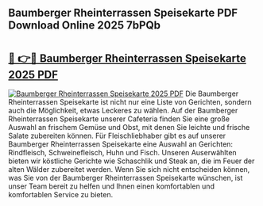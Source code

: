 ## Baumberger Rheinterrassen Speisekarte PDF Download Online 2025 7bPQb

# <h2><a href="http://gcbmr0.nevu.top/?p=Baumberger+Rheinterrassen+Speisekarte">🔗 👉🔴 Baumberger Rheinterrassen Speisekarte 2025 PDF</a></h2>

[![Baumberger Rheinterrassen Speisekarte 2025 PDF](https://i.imgur.com/dBaPXMq.png)](http://gcbmr0.nevu.top/?p=Baumberger+Rheinterrassen+Speisekarte)
Die Baumberger Rheinterrassen Speisekarte ist nicht nur eine Liste von Gerichten, sondern auch die Möglichkeit, etwas Leckeres zu wählen. Auf der Baumberger Rheinterrassen Speisekarte unserer Cafeteria finden Sie eine große Auswahl an frischem Gemüse und Obst, mit denen Sie leichte und frische Salate zubereiten können. Für Fleischliebhaber gibt es auf unserer Baumberger Rheinterrassen Speisekarte eine Auswahl an Gerichten: Rindfleisch, Schweinefleisch, Huhn und Fisch. Unseren Auserwählten bieten wir köstliche Gerichte wie Schaschlik und Steak an, die im Feuer der alten Wälder zubereitet werden. Wenn Sie sich nicht entscheiden können, was Sie von der Baumberger Rheinterrassen Speisekarte wünschen, ist unser Team bereit zu helfen und Ihnen einen komfortablen und komfortablen Service zu bieten.
